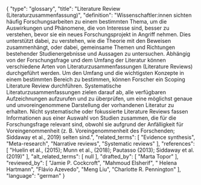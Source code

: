 {
    "type": "glossary",
    "title": "Literature Review (Literaturzusammenfassung)",
    "definition": "Wissenschaftler:innen sichten häufig Forschungsarbeiten zu einem bestimmten Thema, um die Auswirkungen und Phänomene, die von Interesse sind, besser zu verstehen, bevor sie ein neues Forschungsprojekt in Angriff nehmen. Dies unterstützt dabei, zu verstehen, wie die Theorie mit den Beweisen zusammenhängt, oder dabei, gemeinsame Themen und Richtungen bestehender Studienergebnisse und Aussagen zu untersuchen. Abhängig von der Forschungsfrage und dem Umfang der Literatur können verschiedene Arten von Literaturzusammenfassungen (Literature Reviews) durchgeführt werden. Um den Umfang und die wichtigsten Konzepte in einem bestimmten Bereich zu bestimmen, können Forscher ein Scoping Literature Review durchführen. Systematische Literaturzusammenfassungen zielen darauf ab, alle verfügbaren Aufzeichnungen aufzurufen und zu überprüfen, um eine möglichst genaue und unvoreingenommene Darstellung der vorhandenen Literatur zu erhalten. Nicht systematische oder fokussierte Literature Reviews fassen Informationen aus einer Auswahl von Studien zusammen, die für die Forschungsfrage relevant sind, obwohl sie aufgrund der Anfälligkeit für Voreingenommenheit (z. B. Voreingenommenheit des Forschenden; Siddaway et al., 2019) selten sind.",
    "related_terms": [
        "Evidence synthesis",
        "Meta-research",
        "Narrative reviews",
        "Systematic reviews"
    ],
    "references": [
        "Huelin et al., (2015); Munn et al., (2018); Pautasso (2013); Siddaway et al. (2019)"
    ],
    "alt_related_terms": [
        null
    ],
    "drafted_by": [
        "Marta Topor"
    ],
    "reviewed_by": [
        "Jamie P. Cockcroft",
        "Mahmoud Elsherif",
        " Helena Hartmann",
        "Flávio Azevedo",
        "Meng Liu",
        "Charlotte R. Pennington"
    ],
    "language": "german"
}